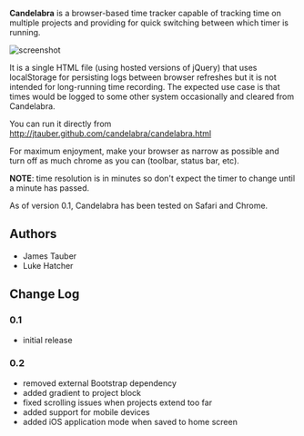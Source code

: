 **Candelabra** is a browser-based time tracker capable of tracking time on
multiple projects and providing for quick switching between which timer
is running.

![screenshot](http://jtauber.github.com/candelabra/screenshot.png)

It is a single HTML file (using hosted versions of jQuery)
that uses localStorage for persisting logs between browser refreshes but
it is not intended for long-running time recording. The expected use case
is that times would be logged to some other system occasionally and cleared
from Candelabra.

You can run it directly from http://jtauber.github.com/candelabra/candelabra.html

For maximum enjoyment, make your browser as narrow as possible and turn off
as much chrome as you can (toolbar, status bar, etc).

**NOTE**: time resolution is in minutes so don't expect the timer to change
until a minute has passed.

As of version 0.1, Candelabra has been tested on Safari and Chrome.

## Authors

- James Tauber
- Luke Hatcher

## Change Log

### 0.1

- initial release

### 0.2

- removed external Bootstrap dependency
- added gradient to project block
- fixed scrolling issues when projects extend too far
- added support for mobile devices
- added iOS application mode when saved to home screen

